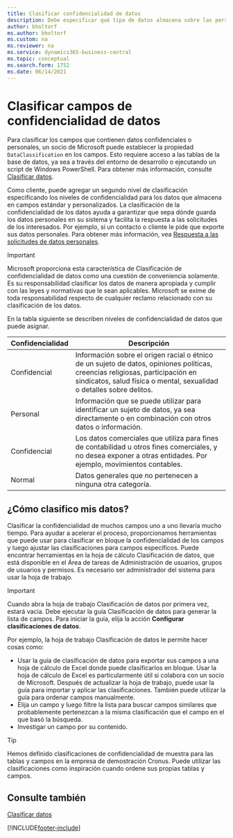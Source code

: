 ```yaml
---
title: Clasificar confidencialidad de datos
description: Debe especificar qué tipo de datos almacena sobre las personas para que pueda responder a las solicitudes de los asuntos de datos.
author: bholtorf
ms.author: bholtorf
ms.custom: na
ms.reviewer: na
ms.service: dynamics365-business-central
ms.topic: conceptual
ms.search.form: 1752
ms.date: 06/14/2021
---
```


# <a name="classifying-data-sensitivity-fields"></a>Clasificar campos de confidencialidad de datos
Para clasificar los campos que contienen datos confidenciales o personales, un socio de Microsoft puede establecer la propiedad ```DataClassification``` en los campos. Esto requiere acceso a las tablas de la base de datos, ya sea a través del entorno de desarrollo o ejecutando un script de Windows PowerShell. Para obtener más información, consulte [Clasificar datos](/dynamics365/business-central/dev-itpro/developer/devenv-classifying-data).  

Como cliente, puede agregar un segundo nivel de clasificación especificando los niveles de confidencialidad para los datos que almacena en campos estándar y personalizados. La clasificación de la confidencialidad de los datos ayuda a garantizar que sepa dónde guarda los datos personales en su sistema y facilita la respuesta a las solicitudes de los interesados. Por ejemplo, si un contacto o cliente le pide que exporte sus datos personales. Para obtener más información, vea [Respuesta a las solicitudes de datos personales](admin-responding-to-requests-about-personal-data.md).

> [!Important]
> Microsoft proporciona esta característica de Clasificación de confidencialidad de datos como una cuestión de conveniencia solamente. Es su responsabilidad clasificar los datos de manera apropiada y cumplir con las leyes y normativas que le sean aplicables. Microsoft se exime de toda responsabilidad respecto de cualquier reclamo relacionado con su clasificación de los datos.  

En la tabla siguiente se describen niveles de confidencialidad de datos que puede asignar.

|Confidencialidad|Descripción|
|----|----|
|Confidencial | Información sobre el origen racial o étnico de un sujeto de datos, opiniones políticas, creencias religiosas, participación en sindicatos, salud física o mental, sexualidad o detalles sobre delitos. |
|Personal | Información que se puede utilizar para identificar un sujeto de datos, ya sea directamente o en combinación con otros datos o información.|
|Confidencial | Los datos comerciales que utiliza para fines de contabilidad u otros fines comerciales, y no desea exponer a otras entidades. Por ejemplo, movimientos contables.|
|Normal | Datos generales que no pertenecen a ninguna otra categoría.|

## <a name="how-do-i-classify-my-data"></a>¿Cómo clasifico mis datos?
Clasificar la confidencialidad de muchos campos uno a uno llevaría mucho tiempo. Para ayudar a acelerar el proceso, proporcionamos herramientas que puede usar para clasificar en bloque la confidencialidad de los campos y luego ajustar las clasificaciones para campos específicos. Puede encontrar herramientas en la hoja de cálculo Clasificación de datos, que está disponible en el Área de tareas de Administración de usuarios, grupos de usuarios y permisos. Es necesario ser administrador del sistema para usar la hoja de trabajo.

> [!Important]
> Cuando abra la hoja de trabajo Clasificación de datos por primera vez, estará vacía. Debe ejecutar la guía Clasificación de datos para generar la lista de campos. Para iniciar la guía, elija la acción **Configurar clasificaciones de datos**.

Por ejemplo, la hoja de trabajo Clasificación de datos le permite hacer cosas como:  

* Usar la guía de clasificación de datos para exportar sus campos a una hoja de cálculo de Excel donde puede clasificarlos en bloque. Usar la hoja de cálculo de Excel es particularmente útil si colabora con un socio de Microsoft. Después de actualizar la hoja de trabajo, puede usar la guía para importar y aplicar las clasificaciones. También puede utilizar la guía para ordenar campos manualmente.  
* Elija un campo y luego filtre la lista para buscar campos similares que probablemente pertenezcan a la misma clasificación que el campo en el que basó la búsqueda.  
* Investigar un campo por su contenido.  

> [!Tip]
> Hemos definido clasificaciones de confidencialidad de muestra para las tablas y campos en la empresa de demostración Cronus. Puede utilizar las clasificaciones como inspiración cuando ordene sus propias tablas y campos.

## <a name="see-also"></a>Consulte también

[Clasificar datos](/dynamics365/business-central/dev-itpro/developer/devenv-classifying-data)  


[!INCLUDE[footer-include](includes/footer-banner.md)]